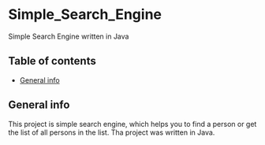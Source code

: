 # Simple_Search_Engine
Simple Search Engine written in Java

## Table of contents
* [General info](#general-info)

## General info
This project is simple search engine, which helps you to find a person or get the list of all persons in the list. Tha project was written in Java.
